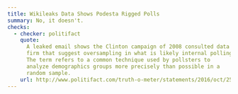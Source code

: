 ```yaml
---
title: Wikileaks Data Shows Podesta Rigged Polls
summary: No, it doesn't.
checks:
  - checker: politifact
    quote:
      A leaked email shows the Clinton campaign of 2008 consulted data
      firm that suggest oversampling in what is likely internal polling
      The term refers to a common technique used by pollsters to
      analyze demographics groups more precisely than possible in a
      random sample.
    url: http://www.politifact.com/truth-o-meter/statements/2016/oct/25/donald-trump/trump-absurd-claims-podesta-rigged-polls/
---
```

